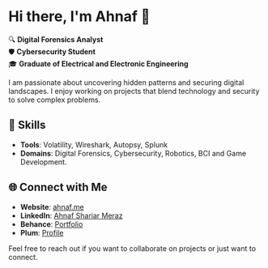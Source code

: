 # Hi there, I'm Ahnaf 👋

🔍 **Digital Forensics Analyst**  
🛡️ **Cybersecurity Student**  
🎓 **Graduate of Electrical and Electronic Engineering**

I am passionate about uncovering hidden patterns and securing digital landscapes. I enjoy working on projects that blend technology and security to solve complex problems.

## 🚀 Skills
- **Tools**: Volatility, Wireshark, Autopsy, Splunk
- **Domains**: Digital Forensics, Cybersecurity, Robotics, BCI and Game Development.


## 🌐 Connect with Me
- **Website**: [ahnaf.me](https://ahnaf.me)
- **LinkedIn**: [Ahnaf Shariar Meraz](https://www.linkedin.com/in/ahnaf-shariar-meraz/)
- **Behance**: [Portfolio](https://www.behance.net/ahnafshariarmeraz)
- **Plum**: [Profile](https://secure.plum.io/fp/We1uTHvi59VIi4uoq1Vv5w)

Feel free to reach out if you want to collaborate on projects or just want to connect.
